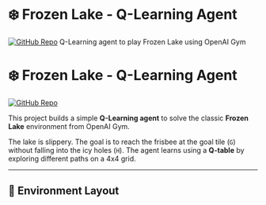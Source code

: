 # ❄️ Frozen Lake - Q-Learning Agent  
[![GitHub Repo](https://img.shields.io/badge/GitHub-KhushiShukla%2FFrozenLake-blue?logo=github)](https://github.com/KhushiShukla/FrozenLake)
Q-Learning agent to play Frozen Lake using OpenAI Gym
# ❄️ Frozen Lake - Q-Learning Agent  
[![GitHub Repo](https://img.shields.io/badge/GitHub-KhushiShukla%2FFrozenLake-blue?logo=github)](https://github.com/KhushiShukla/FrozenLake)

This project builds a simple **Q-Learning agent** to solve the classic **Frozen Lake** environment from OpenAI Gym.

The lake is slippery. The goal is to reach the frisbee at the goal tile (`G`) without falling into the icy holes (`H`). The agent learns using a **Q-table** by exploring different paths on a 4x4 grid.

---

## 🎯 Environment Layout

